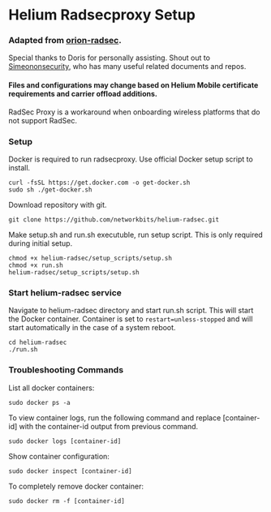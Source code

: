 # Helium Radsecproxy Setup

### Adapted from [orion-radsec](https://github.com/google-area120/orion-radsec).
 
Special thanks to Doris for personally assisting. Shout out to [Simeononsecurity](https://github.com/simeononsecurity), who has many useful related documents and repos.


#### Files and configurations may change based on Helium Mobile certificate requirements and carrier offload additions.

RadSec Proxy is a workaround when onboarding wireless platforms that do not support RadSec.

### Setup

Docker is required to run radsecproxy. Use official Docker setup script to install.

```
curl -fsSL https://get.docker.com -o get-docker.sh
sudo sh ./get-docker.sh
 ```

Download repository with git.

```
git clone https://github.com/networkbits/helium-radsec.git
```



Make setup.sh and run.sh executuble, run setup script. This is only required during initial setup.

```
chmod +x helium-radsec/setup_scripts/setup.sh
chmod +x run.sh
helium-radsec/setup_scripts/setup.sh
```

### Start helium-radsec service

Navigate to helium-radsec directory and start run.sh script. This will start the Docker container. Container is set to ``restart=unless-stopped`` and will start automatically in the case of a system reboot.

```
cd helium-radsec
./run.sh
```

### Troubleshooting Commands

List all docker containers:

``
sudo docker ps -a
``

To view container logs, run the following command and replace [container-id] with the container-id output from previous command.

``
sudo docker logs [container-id]
``

Show container configuration:

``
sudo docker inspect [container-id]
``

To completely remove docker container:

``
sudo docker rm -f [container-id]
``
